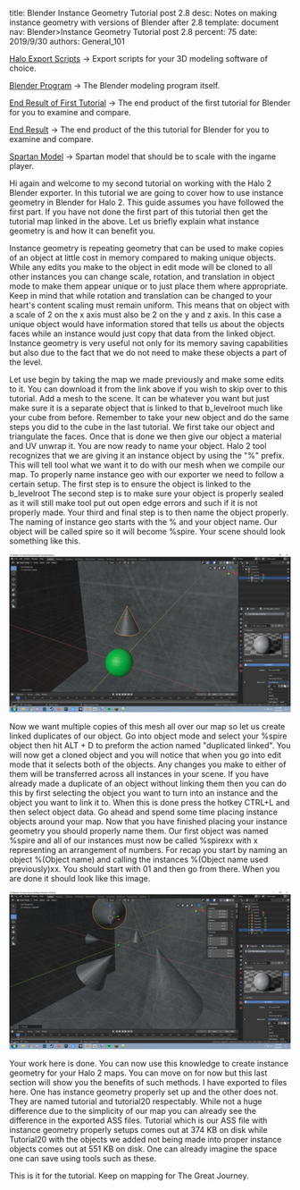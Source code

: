 title:      Blender Instance Geometry Tutorial post 2.8
desc:       Notes on making instance geometry with versions of Blender after 2.8
template:   document
nav:        Blender>Instance Geometry Tutorial post 2.8
percent:    75
date:       2019/9/30
authors:    General_101

[Halo Export Scripts](http://www.h2maps.net/Tools/PC/Export%20Scripts/Halo_Export.7z) -> Export scripts for your 3D modeling software of choice.

[Blender Program](https://www.blender.org/) -> The Blender modeling program itself.

[End Result of First Tutorial](https://mega.nz/#!NkUi1A5R!Vh53XXavIu2v2Eguu0y2bIR9NOZ0pK8vRoPUGKfuPZs) -> The end product of the first tutorial for Blender for you to examine and compare.

[End Result](https://mega.nz/#!w8FCzY6C!Zg12cGZP1Y_Y7J_jbUSaBGiulcC1AzkP5Phwh-Xk-fg) -> The end product of the this tutorial for Blender for you to examine and compare.

[Spartan Model](https://mega.nz/#!Fo0kRBwL!RHAZkPfnt0oTa0bmHO1Y_it1hltZqaG8wp0LIaz5aeg) -> Spartan model that should be to scale with the ingame player.

Hi again and welcome to my second tutorial on working with the Halo 2 Blender exporter. 
In this tutorial we are going to cover how to use instance geometry in Blender for Halo 2. This guide assumes you have followed the first part.
If you have not done the first part of this tutorial then get the tutorial map linked in the above. Let us briefly explain what instance geometry is and how it can benefit you.

Instance geometry is repeating geometry that can be used to make copies of an object at little cost in memory compared to making unique objects.
While any edits you make to the object in edit mode will be cloned to all other instances you can change scale, rotation, and translation in object mode to make them appear unique or to just place them where appropriate.
Keep in mind that while rotation and translation can be changed to your heart's content scaling must remain uniform. This means that on object with a scale of 2 on the x axis must also be 2 on the y and z axis.
In this case a unique object would have information stored that tells us about the objects faces while an instance would just copy that data from the linked object.
Instance geometry is very useful not only for its memory saving capabilities but also due to the fact that we do not need to make these objects a part of the level.

Let use begin by taking the map we made previously and make some edits to it. You can download it from the link above if you wish to skip over to this tutorial.
Add a mesh to the scene. It can be whatever you want but just make sure it is a separate object that is linked to that b_levelroot much like your cube from before. 
Remember to take your new object and do the same steps you did to the cube in the last tutorial. We first take our object and triangulate the faces. Once that is done we then give our object a material and UV unwrap it.
You are now ready to name your object. Halo 2 tool recognizes that we are giving it an instance object by using the "%" prefix. This will tell tool what we want it to do with our mesh when we compile our map.
To properly name instance geo with our exporter we need to follow a certain setup.
The first step is to ensure the object is linked to the b_levelroot
The second step is to make sure your object is properly sealed as it will still make tool put out open edge errors and such if it is not properly made.
Your third and final step is to then name the object properly. The naming of instance geo starts with the % and your object name. Our object will be called spire so it will become %spire.
Your scene should look something like this.

![](assets\2.8\2A.png)

Now we want multiple copies of this mesh all over our map so let us create linked duplicates of our object. Go into object mode and select your %spire object then hit ALT + D to preform the action named "duplicated linked". You will now get a cloned object and you will notice that when you go into edit mode that it selects both of the objects.
Any changes you make to either of them will be transferred across all instances in your scene. If you have already made a duplicate of an object without linking them then you can do this by first selecting the object you want to turn into an instance and the object you want to link it to.
When this is done press the hotkey CTRL+L and then select object data. Go ahead and spend some time placing instance objects around your map.
Now that you have finished placing your instance geometry you should properly name them. Our first object was named %spire and all of our instances must now be called %spirexx with x representing an arrangement of numbers.
For recap you start by naming an object %(Object name) and calling the instances %(Object name used previously)xx. You should start with 01 and then go from there.
When you are done it should look like this image.

![](assets\2.8\2B.png)

Your work here is done. You can now use this knowledge to create instance geometry for your Halo 2 maps. You can move on for now but this last section will show you the benefits of such methods. I have exported to files here.
One has instance geometry properly set up and the other does not. They are named tutorial and tutorial20 respectably. While not a huge difference due to the simplicity of our map you can already see the difference in the exported ASS files.
Tutorial which is our ASS file with instance geometry properly setups comes out at 374 KB on disk while Tutorial20 with the objects we added not being made into proper instance objects comes out at 551 KB on disk. One can already imagine the space one can save using tools such as these.

This is it for the tutorial. Keep on mapping for The Great Journey.